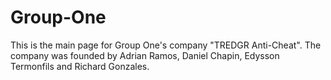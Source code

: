 # Group-One

This is the main page for Group One's company "TREDGR Anti-Cheat". The company was founded by Adrian Ramos, Daniel Chapin, Edysson Termonfils and Richard Gonzales. 
